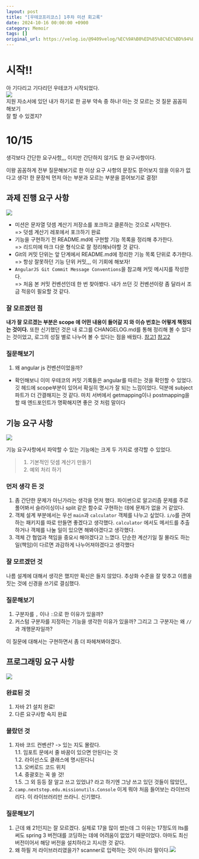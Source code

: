 ```yaml
---
layout: post
title: "[우테코프리코스] 1주차 미션 회고록"
date: 2024-10-16 00:00:00 +0900
category: Memoir
tags: []
original_url: https://velog.io/@9409velog/%EC%9A%B0%ED%85%8C%EC%BD%94%ED%94%84%EB%A6%AC%EC%BD%94%EC%8A%A4-1%EC%A3%BC%EC%B0%A8-%EB%AF%B8%EC%85%98-%ED%9A%8C%EA%B3%A0%EB%A1%9D
---
```


# 시작!!

아 기다리고 기다리던 우테코가 시작되었다.  
![](/assets/9409velog/우테코프리코스-1주차-미션-회고록_image.png)  
지원 자소서에 있던 내가 하기로 한 공부 약속 중 하나! 아는 것 모르는 것 질문 꼼꼼히 해보기  
잘 할 수 있겠지?

# 10/15

생각보다 간단한 요구사항,,, 이지만 간단하지 않기도 한 요구사항이다.

이왕 꼼꼼하게 전부 질문해보기로 한 이상 요구 사항의 문장도 뜯어보지 않을 이유가 없다고 생각! 한 문장씩 먼저 아는 부분과 모르는 부분을 뜯어보기로 결정!

## 과제 진행 요구 사항

![](/assets/9409velog/우테코프리코스-1주차-미션-회고록_image.png)

-   미션은 문자열 덧셈 계산기 저장소를 포크하고 클론하는 것으로 시작한다.  
    => 덧셈 계산기 레포에서 포크하기 완료
-   기능을 구현하기 전 README.md에 구현할 기능 목록을 정리해 추가한다.  
    => 리드미에 마크 다운 형식으로 잘 정리해놔야할 것 같다.
-   Git의 커밋 단위는 앞 단계에서 README.md에 정리한 기능 목록 단위로 추가한다.  
    => 항상 잘못하던 기능 단위 커밋,,, 이 기회에 해보자!
-   `AngularJS Git Commit Message Conventions`을 참고해 커밋 메시지를 작성한다.  
    => 처음 본 커밋 컨벤션인데 한 번 찾아봤다. 내가 쓰던 깃 컨벤션이랑 좀 달라서 조금 적응이 필요할 것 같다.

### 잘 모르겠던 점

**내가 잘 모르겠는 부분은 scope 에 어떤 내용이 들어갈 지 와 이슈 번호는 어떻게 책정되는 것이다.** 또한 신기했던 것은 내 로그를 CHANGELOG.md를 통해 정리해 볼 수 있다는 것이었고, 로그의 성질 별로 나누어 볼 수 있다는 점을 배웠다. [참고1](https://velog.io/@outstandingboy/Git-%EC%BB%A4%EB%B0%8B-%EB%A9%94%EC%8B%9C%EC%A7%80-%EA%B7%9C%EC%95%BD-%EC%A0%95%EB%A6%AC-the-AngularJS-commit-conventions) [참고2](https://creampuffy.tistory.com/129#3.%20%EC%9A%B0%EC%95%84%ED%95%9C%ED%85%8C%ED%81%AC%EC%BD%94%EC%8A%A4%20%EC%BB%A4%EB%B0%8B%20%EB%A9%94%EC%8B%9C%EC%A7%80%20%EC%82%AC%EB%A1%80%EB%A1%9C%20%EC%82%B4%ED%8E%B4%EB%B3%B4%EB%8A%94%20Subject%20line%20%EA%B5%AC%EC%84%B1%20%EC%83%81%EC%84%B8-1)

### 질문해보기

1. 왜 angular js 컨벤션이었을까?

-   확인해보니 이미 우테코의 커밋 기록들은 angular를 따르는 것을 확인할 수 있었다. 깃 헤드에 scope부분이 있어서 확실히 명시가 잘 되는 느낌이었다. 덕분에 subject 파트가 더 간결해지는 것 같다. 마치 서버에서 getmapping이나 postmapping을 할 때 엔드포인트가 명확해지면 좋은 것 처럼 말이다

## 기능 요구 사항

![](/assets/9409velog/우테코프리코스-1주차-미션-회고록_image.png)

기능 요구사항에서 파악할 수 있는 기능에는 크게 두 가지로 생각할 수 있었다.

> 1. 기본적인 덧셈 계산기 만들기
> 2. 예외 처리 하기

### 먼저 생각 든 것

1. 좀 간단한 문제가 아닌가라는 생각을 먼저 했다. 파이썬으로 알고리즘 문제를 주로 풀어봐서 슬라이싱이나 split 같은 함수로 구현하는 데에 문제가 없을 거 같았다.
2. 객체 설계 부분에서는 우선 `main`과 `calculator` 객체를 나누고 싶었다. `i/o`를 관여하는 패키지를 따로 만들면 좋겠다고 생각했다. `calculator` 에서도 메서드를 추출하거나 객체를 나눌 일이 있으면 해봐야겠다고 생각했다.
3. 객체 간 협업과 책임을 중요시 해야겠다고 느꼈다. 단순한 계산기일 질 몰라도 하는 일(책임)이 다르면 과감하게 나누어져야겠다고 생각했다

### 잘 모르겠던 것

나름 설계에 대해서 생각은 했지만 확신은 들지 않았다. 추상화 수준을 잘 맞추고 이름을 짓는 것에 신경을 쓰기로 결심했다.

### 질문해보기

1. 구분자를 `,` 이나 `:`으로 한 이유가 있을까?
2. 커스텀 구분자를 지정하는 기능을 생각한 이유가 있을까? 그리고 그 구분자는 왜 `//`과 개행문자일까?

이 질문에 대해서는 구현하면서 좀 더 파헤쳐봐야겠다.

## 프로그래밍 요구 사항

![](/assets/9409velog/우테코프리코스-1주차-미션-회고록_image.png)

### 완료된 것

1. 자바 21 설치 완료!
2. 다른 요구사항 숙지 완료

### 몰랐던 것

1. 자바 코드 컨벤션? -> 있는 지도 몰랐다.  
   1.1. 임포트 문에서 줄 바꿈이 있으면 안된다는 것  
   1.2. 라이선스도 클래스에 명시된다니  
   1.3. 오버로드 코드 위치  
   1.4. 중괄호는 꼭 쓸 것!  
   1.5. 그 외 등등 잘 알고 쓰고 있었냐? 라고 하기엔 그냥 쓰고 있던 것들이 많았던,,
2. `camp.nextstep.edu.missionutils.Console` 이게 뭐야 처음 들어보는 라이브러리다. 이 라이브러리만 쓰라니. 신기했다.

### 질문해보기

1. 근데 왜 21인지는 잘 모르겠다. 실제로 17을 많이 썼는데 그 이유는 17정도의 lts를 써도 spring 3 버전대를 코딩하는 데에 어려움이 없었기 때문이었다. 아마도 최신 버전이어서 해당 버전을 설치하라고 지시한 것 같다.
2. 왜 하필 저 라이브러리였을가? scanner로 입력하는 것이 아니라 말이다.![](/assets/9409velog/우테코프리코스-1주차-미션-회고록_image.jpeg)

